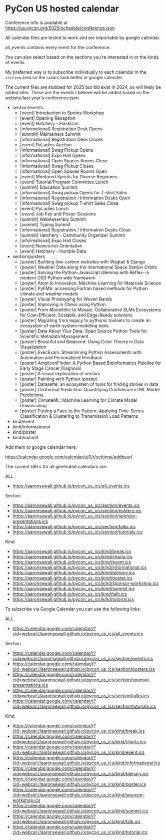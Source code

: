 # PyCon US hosted calendar 

Conference info is available at https://us.pycon.org/2025/schedule/conference.json

All calendar files are tested to work and are importable by google calendar.

all_events contains every event for the conference.

You can also select based on the sections you're interested in or the kinds of events.

My preferred way is to subscribe individually to each calendar in the `section` area so the colors
look better in google calendar.

The current files are stubbed for 2025 but did exist in 2024, so will likely be added later. These
are the events I believe will be added based on the website/last year's conference.json
* section/events
  * [event] Introduction to Sprints Workshop
  * [event] Opening Reception
  * [event] Hatchery - FlaskCon
  * [informational] Registration Desk Opens
  * [summit] Maintainers Summit
  * [informational] Registration Desk Closes
  * [event] PyLadies Auction
  * [informational] Swag Pickup Opens
  * [informational] Expo Hall Opens
  * [informational] Open Spaces Rooms Close
  * [informational] Swag Pickup Closes
  * [informational] Open Spaces Rooms Open
  * [event] Mentored Sprints for Diverse Beginners
  * [event] Tutorial/Program Committee Lunch
  * [summit] Education Summit
  * [informational] Swag pickup Opens for T-shirt Sales
  * [informational] Registration / Information Desks Open
  * [informational] Swag pickup T-shirt Sales Close
  * [event] PyLadies Lunch
  * [event] Job Fair and Poster Sessions
  * [summit] WebAssembly Summit
  * [summit] Typing Summit
  * [informational] Registration / Information Desks Close
  * [summit] Hatchery - Community Organizer Summit
  * [informational] Expo Hall Closes
  * [event] Newcomer Orientation
  * [event] Hatchery - Humble Data
* section/posters
  * [poster] Building low-carbon websites with Wagtail & Django
  * [poster] Weather Data along the International Space Station Orbits
  * [poster] Solving the Python-Javascript dilemma with Reflex--a modern OSS Python web framework
  * [poster] Atom to Innovation: Machine Learning for Materials Science
  * [poster] PyFMS: accessing Fortran based methods for Python climate and weather models
  * [poster] Visual Prototyping for Woven Bands
  * [poster] Improving in Chess using Python
  * [poster] From Monolithic to Mosaic: Collaborative SLMs Ecosystems for Cost-Efficient, Scalable, and Edge-Ready solutions
  * [poster] Migrating from legacy to pythonic toolsets to create an ecosystem of earth-system modeling tools
  * [poster] Data About Your Data: Open Source Python Tools for Scientific Metadata Management
  * [poster] Beautiful and Balanced: Using Color Theory in Data Visualization
  * [poster] ExecExam: Streamlining Python Assessments with Automation and Personalized Feedback
  * [poster] AmpliconFinder: A Python Based Bioinformatics Pipeline for Early Stage Cancer Diagnosis
  * [poster] A visual exploration of vectors
  * [poster] Painting with Python (poster)
  * [poster] Datasette: an ecosystem of tools for finding stories in data
  * [poster] Conformal Prediction: Quantifying Confidence in ML Model Predictions
  * [poster] ClimateML: Machine Learning for Climate Model Downscaling
  * [poster] Putting a Face to the Pattern: Applying Time-Series Classification & Clustering to Transmission Load Patterns
* kind/event
* kind/informational
* kind/poster
* kind/summit


Add them to google calendar here:

https://calendar.google.com/calendar/u/0/r/settings/addbyurl

The current URLs for all generated calendars are:

ALL

* https://aaronsewall.github.io/pycon_us_ics/all_events.ics

Section

* https://aaronsewall.github.io/pycon_us_ics/section/events.ics
* https://aaronsewall.github.io/pycon_us_ics/section/posters.ics
* https://aaronsewall.github.io/pycon_us_ics/section/sponsor-presentations.ics
* https://aaronsewall.github.io/pycon_us_ics/section/talks.ics
* https://aaronsewall.github.io/pycon_us_ics/section/tutorials.ics

Kind

* https://aaronsewall.github.io/pycon_us_ics/kind/break.ics
* https://aaronsewall.github.io/pycon_us_ics/kind/charla.ics
* https://aaronsewall.github.io/pycon_us_ics/kind/event.ics
* https://aaronsewall.github.io/pycon_us_ics/kind/informational.ics
* https://aaronsewall.github.io/pycon_us_ics/kind/plenary.ics
* https://aaronsewall.github.io/pycon_us_ics/kind/poster.ics
* https://aaronsewall.github.io/pycon_us_ics/kind/sponsor-workshop.ics
* https://aaronsewall.github.io/pycon_us_ics/kind/summit.ics
* https://aaronsewall.github.io/pycon_us_ics/kind/talk.ics
* https://aaronsewall.github.io/pycon_us_ics/kind/tutorial.ics

To subscribe via Google Calendar you can use the following links:

ALL

* https://calendar.google.com/calendar/r?cid=webcal://aaronsewall.github.io/pycon_us_ics/all_events.ics

Section

* https://calendar.google.com/calendar/r?cid=webcal://aaronsewall.github.io/pycon_us_ics/section/events.ics
* https://calendar.google.com/calendar/r?cid=webcal://aaronsewall.github.io/pycon_us_ics/section/posters.ics
* https://calendar.google.com/calendar/r?cid=webcal://aaronsewall.github.io/pycon_us_ics/section/sponsor-presentations.ics
* https://calendar.google.com/calendar/r?cid=webcal://aaronsewall.github.io/pycon_us_ics/section/talks.ics
* https://calendar.google.com/calendar/r?cid=webcal://aaronsewall.github.io/pycon_us_ics/section/tutorials.ics

Kind

* https://calendar.google.com/calendar/r?cid=webcal://aaronsewall.github.io/pycon_us_ics/kind/break.ics
* https://calendar.google.com/calendar/r?cid=webcal://aaronsewall.github.io/pycon_us_ics/kind/charla.ics
* https://calendar.google.com/calendar/r?cid=webcal://aaronsewall.github.io/pycon_us_ics/kind/event.ics
* https://calendar.google.com/calendar/r?cid=webcal://aaronsewall.github.io/pycon_us_ics/kind/informational.ics
* https://calendar.google.com/calendar/r?cid=webcal://aaronsewall.github.io/pycon_us_ics/kind/plenary.ics
* https://calendar.google.com/calendar/r?cid=webcal://aaronsewall.github.io/pycon_us_ics/kind/poster.ics
* https://calendar.google.com/calendar/r?cid=webcal://aaronsewall.github.io/pycon_us_ics/kind/sponsor-workshop.ics
* https://calendar.google.com/calendar/r?cid=webcal://aaronsewall.github.io/pycon_us_ics/kind/summit.ics
* https://calendar.google.com/calendar/r?cid=webcal://aaronsewall.github.io/pycon_us_ics/kind/talk.ics
* https://calendar.google.com/calendar/r?cid=webcal://aaronsewall.github.io/pycon_us_ics/kind/tutorial.ics
